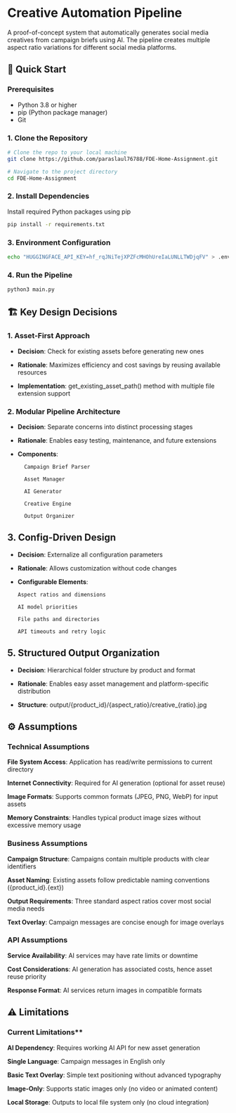 # Creative Automation Pipeline

A proof-of-concept system that automatically generates social media creatives from campaign briefs using AI. The pipeline creates multiple aspect ratio variations for different social media platforms.

## 🚀 Quick Start

### Prerequisites
- Python 3.8 or higher
- pip (Python package manager)
- Git

### 1. Clone the Repository

```bash
# Clone the repo to your local machine
git clone https://github.com/paraslaul76788/FDE-Home-Assignment.git

# Navigate to the project directory
cd FDE-Home-Assignment
```

### 2. Install Dependencies

Install required Python packages using pip
```bash
pip install -r requirements.txt
```

### 3. Environment Configuration

```bash
echo "HUGGINGFACE_API_KEY=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" > .env
```

### 4. Run the Pipeline

```bash
python3 main.py
```

## 🏗️ Key Design Decisions

### 1. Asset-First Approach

- **Decision**: Check for existing assets before generating new ones

- **Rationale**: Maximizes efficiency and cost savings by reusing available resources

- **Implementation**: get_existing_asset_path() method with multiple file extension support

### 2. Modular Pipeline Architecture

- **Decision**: Separate concerns into distinct processing stages

- **Rationale**: Enables easy testing, maintenance, and future extensions

- **Components**:

        Campaign Brief Parser

        Asset Manager

        AI Generator

        Creative Engine

        Output Organizer

## 3. Config-Driven Design

- **Decision**: Externalize all configuration parameters

- **Rationale**: Allows customization without code changes

- **Configurable Elements**:

      Aspect ratios and dimensions

      AI model priorities

      File paths and directories

      API timeouts and retry logic

## 5. Structured Output Organization

- **Decision**: Hierarchical folder structure by product and format

- **Rationale**: Enables easy asset management and platform-specific distribution

- **Structure**: output/{product_id}/{aspect_ratio}/creative_{ratio}.jpg

## ⚙️ Assumptions

### Technical Assumptions

**File System Access**: Application has read/write permissions to current directory

**Internet Connectivity**: Required for AI generation (optional for asset reuse)

**Image Formats**: Supports common formats (JPEG, PNG, WebP) for input assets

**Memory Constraints**: Handles typical product image sizes without excessive memory usage

### Business Assumptions

**Campaign Structure**: Campaigns contain multiple products with clear identifiers

**Asset Naming**: Existing assets follow predictable naming conventions ({product_id}.{ext})

**Output Requirements**: Three standard aspect ratios cover most social media needs

**Text Overlay**: Campaign messages are concise enough for image overlays

### API Assumptions

**Service Availability**: AI services may have rate limits or downtime

**Cost Considerations**: AI generation has associated costs, hence asset reuse priority

**Response Format**: AI services return images in compatible formats

## ⚠️ Limitations
### Current Limitations**
**AI Dependency**: Requires working AI API for new asset generation

**Single Language**: Campaign messages in English only

**Basic Text Overlay**: Simple text positioning without advanced typography

**Image-Only**: Supports static images only (no video or animated content)

**Local Storage**: Outputs to local file system only (no cloud integration)
